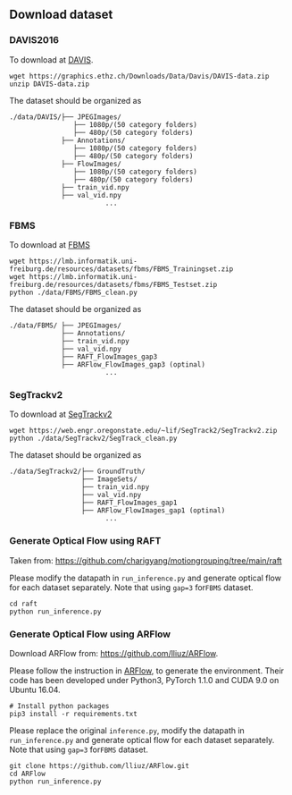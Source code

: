 ## Download dataset

### DAVIS2016

To download at [DAVIS](https://davischallenge.org/davis2016/code.html).

```
wget https://graphics.ethz.ch/Downloads/Data/Davis/DAVIS-data.zip
unzip DAVIS-data.zip
```
The dataset should be organized as 
```
./data/DAVIS/├── JPEGImages/
                ├── 1080p/(50 category folders)
                ├── 480p/(50 category folders)
             ├── Annotations/
                ├── 1080p/(50 category folders)
                ├── 480p/(50 category folders)
             ├── FlowImages/
                ├── 1080p/(50 category folders)
                ├── 480p/(50 category folders)
             ├── train_vid.npy
             ├── val_vid.npy
                        ...
```


### FBMS

To download at [FBMS](https://lmb.informatik.uni-freiburg.de/resources/datasets/)

```
wget https://lmb.informatik.uni-freiburg.de/resources/datasets/fbms/FBMS_Trainingset.zip
wget https://lmb.informatik.uni-freiburg.de/resources/datasets/fbms/FBMS_Testset.zip
python ./data/FBMS/FBMS_clean.py
```

The dataset should be organized as 
```
./data/FBMS/ ├── JPEGImages/
             ├── Annotations/
             ├── train_vid.npy
             ├── val_vid.npy
             ├── RAFT_FlowImages_gap3
             ├── ARFlow_FlowImages_gap3 (optinal)
                        ...
```

### SegTrackv2

To download at [SegTrackv2](https://web.engr.oregonstate.edu/~lif/SegTrack2/dataset.html)

```
wget https://web.engr.oregonstate.edu/~lif/SegTrack2/SegTrackv2.zip
python ./data/SegTrackv2/SegTrack_clean.py
```

The dataset should be organized as 
```
./data/SegTrackv2/├── GroundTruth/
                  ├── ImageSets/
                  ├── train_vid.npy
                  ├── val_vid.npy
                  ├── RAFT_FlowImages_gap1
                  ├── ARFlow_FlowImages_gap1 (optinal)
                        ...
```
### Generate Optical Flow using RAFT
Taken from: https://github.com/charigyang/motiongrouping/tree/main/raft

Please modify the datapath in `run_inference.py` and generate optical flow for each dataset separately. Note that using `gap=3` for`FBMS` dataset.
```
cd raft
python run_inference.py
```

### Generate Optical Flow using ARFlow
Download ARFlow from: https://github.com/lliuz/ARFlow.

Please follow the instruction in [ARFlow](https://github.com/lliuz/ARFlow), to generate the environment.
Their code has been developed under Python3, PyTorch 1.1.0 and CUDA 9.0 on Ubuntu 16.04.

```
# Install python packages
pip3 install -r requirements.txt
```


Please replace the original `inference.py`, modify the datapath in `run_inference.py` and generate optical flow for each dataset separately. Note that using `gap=3` for`FBMS` dataset.

```
git clone https://github.com/lliuz/ARFlow.git
cd ARFlow
python run_inference.py
```
